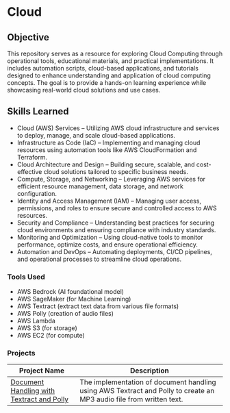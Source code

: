 # Cloud

## Objective

This repository serves as a resource for exploring Cloud Computing through operational tools, educational materials, and practical implementations. It includes automation scripts, cloud-based applications, and tutorials designed to enhance understanding and application of cloud computing concepts. The goal is to provide a hands-on learning experience while showcasing real-world cloud solutions and use cases.

## Skills Learned

- Cloud (AWS) Services – Utilizing AWS cloud infrastructure and services to deploy, manage, and scale cloud-based applications.  
- Infrastructure as Code (IaC) – Implementing and managing cloud resources using automation tools like AWS CloudFormation and Terraform.  
- Cloud Architecture and Design – Building secure, scalable, and cost-effective cloud solutions tailored to specific business needs.  
- Compute, Storage, and Networking – Leveraging AWS services for efficient resource management, data storage, and network configuration.  
- Identity and Access Management (IAM) – Managing user access, permissions, and roles to ensure secure and controlled access to AWS resources.  
- Security and Compliance – Understanding best practices for securing cloud environments and ensuring compliance with industry standards.  
- Monitoring and Optimization – Using cloud-native tools to monitor performance, optimize costs, and ensure operational efficiency.  
- Automation and DevOps – Automating deployments, CI/CD pipelines, and operational processes to streamline cloud operations.  

### Tools Used

- AWS Bedrock (AI foundational model)
- AWS SageMaker (for Machine Learning)
- AWS Textract (extract text data from various file formats)
- AWS Polly (creation of audio files)
- AWS Lambda
- AWS S3 (for storage)
- AWS EC2 (for compute)

### Projects
| Project Name                                  | Description                |
|-----------------------------------------------|----------------------------|
| <a href="https://github.com/VoxSecuritatis/Project-AI-DocumentHandlingTextractPolly">Document Handling with Textract and Polly  | The implementation of document handling using AWS Textract and Polly to create an MP3 audio file from written text. |
